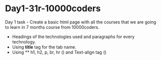 # Day1-31r-10000coders
Day 1 task - Create a basic html page with all the courses that we are going to learn in 7 months course from 10000coders.
- Headings of the technologies used and paragraphs for every technology.
- Using **title** tag for the tab name.
- Using ** h1, h2, p, br, hr (<!-- <h1>, <h2>, <p>, <br>, <hr> -->) and Text-align tag (<!-- style= "text-align: Center;" -->)
